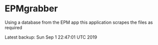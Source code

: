# EPMgrabber
Using a database from the EPM app this application scrapes the files as required


Latest backup: Sun Sep 1 22:47:01 UTC 2019
